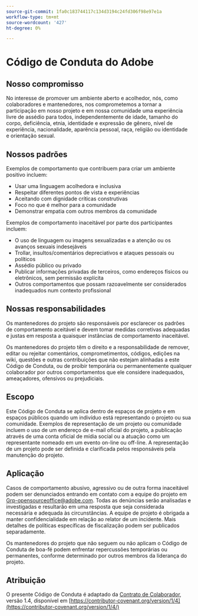 ```yaml
---
source-git-commit: 1fa0c183744117c134d3194c24fd306f98e97e1a
workflow-type: tm+mt
source-wordcount: '427'
ht-degree: 0%

---
```

# Código de Conduta do Adobe

## Nosso compromisso

No interesse de promover um ambiente aberto e acolhedor, nós, como colaboradores e mantenedores, nos comprometemos a tornar a participação em nosso projeto e em nossa comunidade uma experiência livre de assédio para todos, independentemente de idade, tamanho do corpo, deficiência, etnia, identidade e expressão de gênero, nível de experiência, nacionalidade, aparência pessoal, raça, religião ou identidade e orientação sexual.

## Nossos padrões

Exemplos de comportamento que contribuem para criar um ambiente positivo incluem:

* Usar uma linguagem acolhedora e inclusiva
* Respeitar diferentes pontos de vista e experiências
* Aceitando com dignidade críticas construtivas
* Foco no que é melhor para a comunidade
* Demonstrar empatia com outros membros da comunidade

Exemplos de comportamento inaceitável por parte dos participantes incluem:

* O uso de linguagem ou imagens sexualizadas e a atenção ou os avanços sexuais indesejáveis
* Trollar, insultos/comentários depreciativos e ataques pessoais ou políticos
* Assédio público ou privado
* Publicar informações privadas de terceiros, como endereços físicos ou eletrônicos, sem permissão explícita
* Outros comportamentos que possam razoavelmente ser considerados inadequados num contexto profissional

## Nossas responsabilidades

Os mantenedores do projeto são responsáveis por esclarecer os padrões de comportamento aceitável e devem tomar medidas corretivas adequadas e justas em resposta a quaisquer instâncias de comportamento inaceitável.

Os mantenedores do projeto têm o direito e a responsabilidade de remover, editar ou rejeitar comentários, comprometimentos, códigos, edições na wiki, questões e outras contribuições que não estejam alinhadas a este Código de Conduta, ou de proibir temporária ou permanentemente qualquer colaborador por outros comportamentos que ele considere inadequados, ameaçadores, ofensivos ou prejudiciais.

## Escopo

Este Código de Conduta se aplica dentro de espaços de projeto e em espaços públicos quando um indivíduo está representando o projeto ou sua comunidade. Exemplos de representação de um projeto ou comunidade incluem o uso de um endereço de e-mail oficial do projeto, a publicação através de uma conta oficial de mídia social ou a atuação como um representante nomeado em um evento on-line ou off-line. A representação de um projeto pode ser definida e clarificada pelos responsáveis pela manutenção do projeto.

## Aplicação

Casos de comportamento abusivo, agressivo ou de outra forma inaceitável podem ser denunciados entrando em contato com a equipe do projeto em Grp-opensourceoffice@adobe.com. Todas as denúncias serão analisadas e investigadas e resultarão em uma resposta que seja considerada necessária e adequada às circunstâncias. A equipe de projeto é obrigada a manter confidencialidade em relação ao relator de um incidente.
Mais detalhes de políticas específicas de fiscalização podem ser publicados separadamente.

Os mantenedores do projeto que não seguem ou não aplicam o Código de Conduta de boa-fé podem enfrentar repercussões temporárias ou permanentes, conforme determinado por outros membros da liderança do projeto.

## Atribuição

O presente Código de Conduta é adaptado da [Contrato de Colaborador](https://contributor-covenant.org), versão 1.4, disponível em [https://contributor-covenant.org/version/1/4](https://contributor-covenant.org/version/1/4/)
